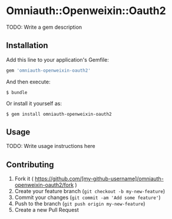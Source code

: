 # Omniauth::Openweixin::Oauth2

TODO: Write a gem description

## Installation

Add this line to your application's Gemfile:

```ruby
gem 'omniauth-openweixin-oauth2'
```

And then execute:

    $ bundle

Or install it yourself as:

    $ gem install omniauth-openweixin-oauth2

## Usage

TODO: Write usage instructions here

## Contributing

1. Fork it ( https://github.com/[my-github-username]/omniauth-openweixin-oauth2/fork )
2. Create your feature branch (`git checkout -b my-new-feature`)
3. Commit your changes (`git commit -am 'Add some feature'`)
4. Push to the branch (`git push origin my-new-feature`)
5. Create a new Pull Request
